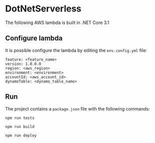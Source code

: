 <!--
title: 'Dot Net REST API with DynamoDB'
description: 'Setup a REST API w/ DynamoDB using Dot Net Core 3.1'
framework: v1
platform: AWS
language: CSharp
authorLink: 'https://github.com/samueleresca'
authorName: 'Samuele Resca'
authorAvatar: 'https://avatars0.githubusercontent.com/u/8921095?v=4&s=140'
-->

# DotNetServerless

The following AWS lambda is built in .NET Core 3.1


## Configure lambda

It is possible configure the lambda by editing the `env.config.yml` file:

```
feature: <feature_name>
version: 1.0.0.0
region: <aws_region>
environment: <environment>
accountId: <aws_account_id>
dynamoTable: <dynamo_table_name>
```

## Run 

The project contains a `package.json` file with the following commands:

```
npm run tests
```

```
npm run build
```

```
npm run deploy
```

